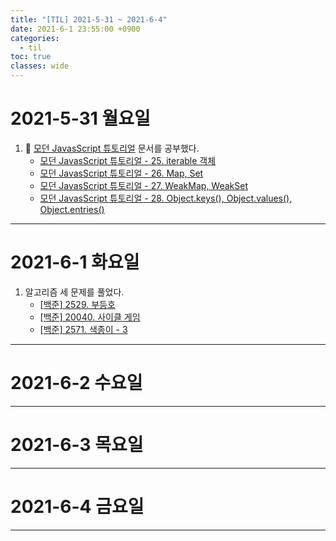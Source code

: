 ```yaml
---
title: "[TIL] 2021-5-31 ~ 2021-6-4"
date: 2021-6-1 23:55:00 +0900
categories:
  - til
toc: true
classes: wide
---
```


# 2021-5-31 월요일

1. 📕 [모던 JavasScript 튜토리얼](https://ko.javascript.info) 문서를 공부했다.
   - [모던 JavasScript 튜토리얼 - 25. iterable 객체](https://ddb8036631.github.io/modernjavascripttutorial/25.-iterable-객체)
   - [모던 JavasScript 튜토리얼 - 26. Map, Set](https://ddb8036631.github.io/modernjavascripttutorial/26.-Map,-Set)
   - [모던 JavasScript 튜토리얼 - 27. WeakMap, WeakSet](https://ddb8036631.github.io/modernjavascripttutorial/27.-WeakMap,-WeakSet)
   - [모던 JavasScript 튜토리얼 - 28. Object.keys(), Object.values(), Object.entries()](https://ddb8036631.github.io/modernjavascripttutorial/28.-Object.keys(),-Object.values(),-Object.entries())

---

# 2021-6-1 화요일

1. 알고리즘 세 문제를 풀었다.
   - [[백준] 2529. 부등호](https://ddb8036631.github.io/boj/2529_부등호)
   - [[백준] 20040. 사이클 게임](https://ddb8036631.github.io/boj/20040_사이클-게임)
   - [[백준] 2571. 색종이 - 3](https://ddb8036631.github.io/boj/2571_색종이---3)

---

# 2021-6-2 수요일

---

# 2021-6-3 목요일

---

# 2021-6-4 금요일

---

